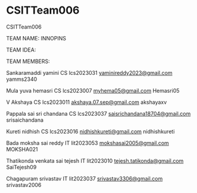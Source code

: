 # CSITTeam006
CSITTeam006

TEAM NAME: INNOPINS

TEAM IDEA:

TEAM MEMBERS:

Sankaramaddi yamini            CS  lcs2023031     yaminireddy2023@gmail.com           yamms2340 

Mula yuva hemasri              CS  lcs2023007     myhema05@gmail.com                  Hemasri05

V Akshaya                      CS  lcs2023011     akshaya.07.sep@gmail.com            akshayaxv

Pappala sai sri chandana       CS  lcs2023037     saisrichandana18704@gmail.com       srisaichandana

Kureti nidhish                 CS  lcs2023016     nidhishkureti@gmail.com             nidhishkureti

Bada moksha sai reddy          IT  lit2023053     mokshasai2005@gmail.com             MOKSHA021

Thatikonda venkata sai tejesh  IT  lit2023010     tejesh.tatikonda@gmail.com          SaiTejesh09

Chagapuram srivastav           IT  lit2023037     srivastav3306@gmail.com             srivastav2006
